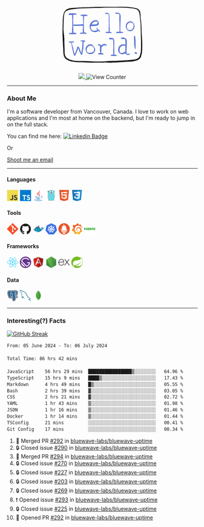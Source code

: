 <div align="center">
    <img src="./img/hello_world.webp" height="200px" width="">
    <div>
        <a href="https://www.linkedin.com/in/ajhollid">
            <img src="https://img.shields.io/badge/LinkedIn-blue"/>
        </a>
        <img src="https://komarev.com/ghpvc/?username=ajhollid&color=yellow" alt="View Counter">
    </div>
</div>

---

### About Me

I'm a software developer from Vancouver, Canada. I love to work on web applications and I'm most at home on the backend, but I'm ready to jump in on the full stack.

You can find me here: [![Linkedin Badge](https://img.shields.io/badge/-ajhollid-blue?style=flat&logo=Linkedin&logoColor=white)](https://www.linkedin.com/in/ajhollid)

Or

[Shoot me an email](mailto:ajhollid@gmail.com)

---

#### Languages

<div>
    <img src="./img/devicons/javascript-original.svg" width=30 height=30 alt="JavaScript">
    <img src="/img/devicons/typescript-original.svg" width=30 height=30 alt="TypeScript">
    <img src="./img/devicons/java-original.svg" width=30 height=30 alt="Java">
    <img src="./img/devicons/go-original.svg" width=30 height=30 alt="Golang">
    <img src="./img/devicons/html5-original.svg" width=30 height=30 alt="HTML 5">
    <img src="./img/devicons/css3-original.svg" width=30 height=30 alt="CSS 3">
</div>

#### Tools

<div>
    <img src="./img/devicons/git-original.svg" width=30 height=30 alt="Git">
    <img src="./img/devicons/github-original.svg" width=30 height=30 alt="Github">
    <img src="./img/devicons/docker-original.svg" width=30 
    height=30 alt="Docker">
    <img src="./img/devicons/kubernetes-original.svg" width=30 height=30 alt="K8">
    <img src="./img/devicons/prometheus-original.svg" width=30 height=30 alt="Prometheus">
    <img src="./img/devicons/grafana-original.svg" width=30 height=30 alt="Grafana">
    <img src="./img/devicons/nginx-original.svg" width=30 height=30 alt="Nginx">
</div>

#### Frameworks

<div>
    <img src="./img/devicons/react-original.svg" width=30 height=30 alt="React">
    <img src="./img/devicons/gatsby-original.svg" width=30 height=30 alt="Gatsby">
    <img src="./img/devicons/angularjs-original.svg" width=30 height=30 alt="AngularJS">
    <img src="./img/devicons/nodejs-original.svg" width=30 height=30 alt="NodeJS">
    <img src="./img/devicons/express-original.svg" width=30 height=30 alt="Express">
    <img src="./img/devicons/spring-original.svg" width=30 height=30 alt="Spring">
</div>

#### Data

<div>
    <img src="./img/devicons/postgresql-original.svg" width=30 height=30 alt="Postgresql">
    <img src="./img/devicons/mysql-original.svg" width=30 height=30 alt="Mysql">
    <img src="./img/devicons/mongodb-original.svg" width=30 height=30 alt="MongoDB">
</div>

---

### Interesting(?) Facts

[![GitHub Streak](http://github-readme-streak-stats.herokuapp.com?user=ajhollid)](https://git.io/streak-stats)

 <!--START_SECTION:waka-->

```txt
From: 05 June 2024 - To: 06 July 2024

Total Time: 86 hrs 42 mins

JavaScript    56 hrs 29 mins  ████████████████▒░░░░░░░░   64.96 %
TypeScript    15 hrs 9 mins   ████▒░░░░░░░░░░░░░░░░░░░░   17.43 %
Markdown      4 hrs 49 mins   █▒░░░░░░░░░░░░░░░░░░░░░░░   05.55 %
Bash          2 hrs 39 mins   ▓░░░░░░░░░░░░░░░░░░░░░░░░   03.05 %
CSS           2 hrs 21 mins   ▓░░░░░░░░░░░░░░░░░░░░░░░░   02.72 %
YAML          1 hr 43 mins    ▒░░░░░░░░░░░░░░░░░░░░░░░░   01.98 %
JSON          1 hr 16 mins    ▒░░░░░░░░░░░░░░░░░░░░░░░░   01.46 %
Docker        1 hr 14 mins    ▒░░░░░░░░░░░░░░░░░░░░░░░░   01.44 %
TSConfig      21 mins         ░░░░░░░░░░░░░░░░░░░░░░░░░   00.41 %
Git Config    17 mins         ░░░░░░░░░░░░░░░░░░░░░░░░░   00.34 %
```

<!--END_SECTION:waka-->


<!--START_SECTION:activity-->
1. 🎉 Merged PR [#292](https://github.com/bluewave-labs/bluewave-uptime/pull/292) in [bluewave-labs/bluewave-uptime](https://github.com/bluewave-labs/bluewave-uptime)
2. 🔒 Closed issue [#290](https://github.com/bluewave-labs/bluewave-uptime/issues/290) in [bluewave-labs/bluewave-uptime](https://github.com/bluewave-labs/bluewave-uptime)
3. 🎉 Merged PR [#294](https://github.com/bluewave-labs/bluewave-uptime/pull/294) in [bluewave-labs/bluewave-uptime](https://github.com/bluewave-labs/bluewave-uptime)
4. 🔒 Closed issue [#270](https://github.com/bluewave-labs/bluewave-uptime/issues/270) in [bluewave-labs/bluewave-uptime](https://github.com/bluewave-labs/bluewave-uptime)
5. 🔒 Closed issue [#227](https://github.com/bluewave-labs/bluewave-uptime/issues/227) in [bluewave-labs/bluewave-uptime](https://github.com/bluewave-labs/bluewave-uptime)
6. 🔒 Closed issue [#203](https://github.com/bluewave-labs/bluewave-uptime/issues/203) in [bluewave-labs/bluewave-uptime](https://github.com/bluewave-labs/bluewave-uptime)
7. 🔒 Closed issue [#269](https://github.com/bluewave-labs/bluewave-uptime/issues/269) in [bluewave-labs/bluewave-uptime](https://github.com/bluewave-labs/bluewave-uptime)
8. ❗ Opened issue [#293](https://github.com/bluewave-labs/bluewave-uptime/issues/293) in [bluewave-labs/bluewave-uptime](https://github.com/bluewave-labs/bluewave-uptime)
9. 🔒 Closed issue [#225](https://github.com/bluewave-labs/bluewave-uptime/issues/225) in [bluewave-labs/bluewave-uptime](https://github.com/bluewave-labs/bluewave-uptime)
10. 💪 Opened PR [#292](https://github.com/bluewave-labs/bluewave-uptime/pull/292) in [bluewave-labs/bluewave-uptime](https://github.com/bluewave-labs/bluewave-uptime)
<!--END_SECTION:activity-->
